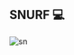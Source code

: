 ## SNURF 💻
![sn](https://user-images.githubusercontent.com/96528048/203910313-96a1f79f-f8f8-4aa9-84d5-7bb663f03c1a.jpg)
